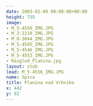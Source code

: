 ```yaml
---
date: 2003-02-09 00:00:00+00:00
height: 735
image:
- M_5-4556_IMG.JPG
- M_2-2210_IMG.JPG
- M_0-3044_IMG.JPG
- M_5-4545_IMG.JPG
- M_5-4546_IMG.JPG
- M_5-4553_IMG.JPG
- Razgled_Planina.jpg
layout: stub
lead: M_5-4556_IMG.JPG
name: Spica
title: Planina nad Vrhniko
x: 442
y: 92
---
```

